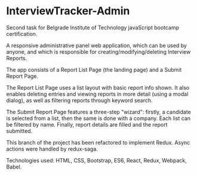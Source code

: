 # InterviewTracker-Admin

Second task for Belgrade Institute of Technology javaScript bootcamp certification.

A responsive administrative panel web application, which can be used by anyone, and which is responsible for creating/modifying/deleting Interview Reports.

The app consists of a Report List Page (the landing page) and a Submit Report Page.

The Report List Page uses a list layout with basic report info shown. It also enables deleting entries and viewing reports in more detail (using a modal dialog), as well as filtering reports through keyword search.

The Submit Report Page features a three-step "wizard": firstly, a candidate is selected from a list, then the same is done with a company. Each list can be filtered by name. Finally, report details are filled and the report submitted.

This branch of the project has been refactored to implement Redux. Async actions were handled by redux-saga.

Technologies used: HTML, CSS, Bootstrap, ES6, React, Redux, Webpack, Babel.